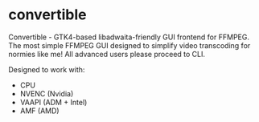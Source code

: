 # convertible
Convertible - GTK4-based libadwaita-friendly GUI frontend for FFMPEG. 
The most simple FFMPEG GUI designed to simplify video transcoding for normies like me! All advanced users please proceed to CLI. 

Designed to work with:
- CPU
- NVENC (Nvidia)
- VAAPI (ADM + Intel)
- AMF (AMD)
